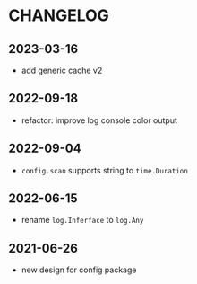 # CHANGELOG

## 2023-03-16

- add generic cache v2

## 2022-09-18

- refactor: improve log console color output

## 2022-09-04

- `config.scan` supports string to `time.Duration`

## 2022-06-15

- rename `log.Inferface` to `log.Any`

## 2021-06-26

- new design for config package
